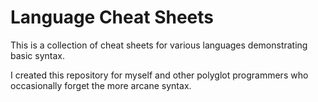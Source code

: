 ﻿Language Cheat Sheets
=====================

This is a collection of cheat sheets for various languages demonstrating basic syntax.

I created this repository for myself and other polyglot programmers who occasionally forget the more arcane syntax.